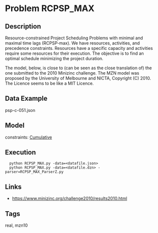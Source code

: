 # Problem RCPSP_MAX
## Description
Resource-constrained Project Scheduling Problems with minimal and maximal time lags (RCPSP-max).
We have resources, activities, and precedence constraints.
Resources have a specific capacity and activities require some resources for their execution.
The objective is to find an optimal schedule minimizing the project duration.

The model, below, is close to (can be seen as the close translation of) the one submitted to the 2010 Minizinc challenge.
The MZN model was proposed by the University of Melbourne and NICTA, Copyright (C) 2010.
The Licence seems to be like a MIT Licence.

## Data Example
  psp-c-051.json

## Model
  constraints: [Cumulative](http://pycsp.org/documentation/constraints/Cumulative)

## Execution
```
  python RCPSP_MAX.py -data=<datafile.json>
  python RCPSP_MAX.py -data=<datafile.dzn> -parser=RCPSP_MAX_ParserZ.py
```

## Links
  - https://www.minizinc.org/challenge2010/results2010.html

## Tags
  real, mzn10
